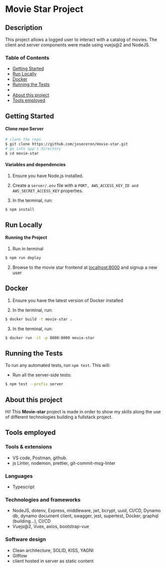 # Movie Star Project

## Description

This project allows a logged user to interact with a catalog of movies. The client and server components were made using vuejs@2 and NodeJS. 
  
### Table of Contents
- [Getting Started](#gettingstarted)
- [Run Locally](#runner)
- [Docker](#docker)
- [Running the Tests](#test)
- 
- [About this project](#usageserver)
- [Tools employed](#tools)

## Getting Started
  #### Clone repo Server

``` bash
# clone the repo
$ git clone https://github.com/joseceron/movie-star.git
# go into app's directory
$ cd movie-star
```
#### Variables and dependencies
1. Ensure you have Node.js installed.

2. Create a `server/.env` file with a `PORT, AWS_ACCESS_KEY_ID and AWS_SECRET_ACCESS_KEY` properties.

3. In the terminal, run: 
``` bash
$ npm install
```
## Run Locally

#### Running the Project

1.  Run in terminal
``` bash
$ npm run deploy
```

 2. Browse to the movie star frontend at [localhost:8000](http://localhost:8000) and signup a new user

## Docker

1. Ensure you have the latest version of Docker installed

2. In the terminal, run:  
``` bash
$ docker build -t movie-star .
```

3. In the terminal, run: 
```bash
$ docker run -it -p 8000:8000 movie-star
 ```

## Running the Tests

 To run any automated tests, run `npm test`. This will:

* Run all the server-side tests: 
```bash
$ npm test --prefix server
```

## About this project

Hi! This **Movie-star** project is made in order to show my skills along the use of different technologies building a fullstack project.

## Tools employed

### Tools & extensions
- VS code, Postman, github.
- js Linter, nodemon, prettier, git-commit-msg-linter
### Languages
- Typescript
### Technologies and frameworks
- NodeJS, dotenv, Express,  middleware, jwt, bcrypt, uuid,  CI/CD, Dynamo db, dynamo document client, swagger, jest, supertest, Docker, graphql (building...), CI/CD
- Vuejs@2, Vuex, axios, bootstrap-vue
### Software design
- Clean architecture, SOLID, KISS, YAGNI
- Gitflow
- client hosted in server as static content
